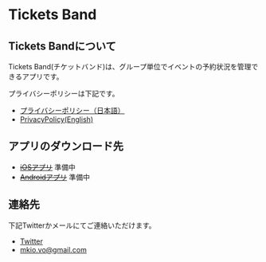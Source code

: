 # Tickets Band
## Tickets Bandについて
Tickets Band(チケットバンド)は、グループ単位でイベントの予約状況を管理できるアプリです。

プライバシーポリシーは下記です。

* [プライバシーポリシー（日本語）](https://imikio.github.io/TicketsBand/PrivacyPolicy/Japanese)
* [PrivacyPolicy(English)](https://imikio.github.io/TicketsBand/PrivacyPolicy/English)


## アプリのダウンロード先
* ~~[iOSアプリ]()~~ 準備中
* ~~[Androidアプリ]()~~ 準備中


## 連絡先
下記Twitterかメールにてご連絡いただけます。
* [Twitter](https://twitter.com/mikiotec)
* [mkio.vo@gmail.com](mailto:mkio.vo@gmail.com)
